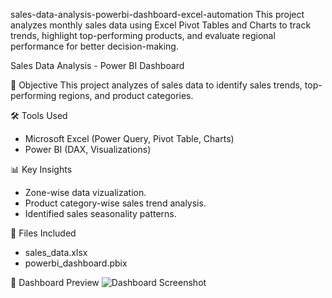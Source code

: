 sales-data-analysis-powerbi-dashboard-excel-automation
This project analyzes monthly sales data using Excel Pivot Tables and Charts to track trends, highlight top-performing products, and evaluate regional performance for better decision-making.

Sales Data Analysis - Power BI Dashboard

📌 Objective
This project analyzes of sales data to identify sales trends, top-performing regions, and product categories.

🛠 Tools Used
- Microsoft Excel (Power Query, Pivot Table, Charts)
- Power BI (DAX, Visualizations)

📊 Key Insights
- Zone-wise data vizualization.
- Product category-wise sales trend analysis.
- Identified sales seasonality patterns.

📁 Files Included
- sales_data.xlsx
- powerbi_dashboard.pbix

📸 Dashboard Preview
![Dashboard Screenshot](screenshot.png/jpg)
